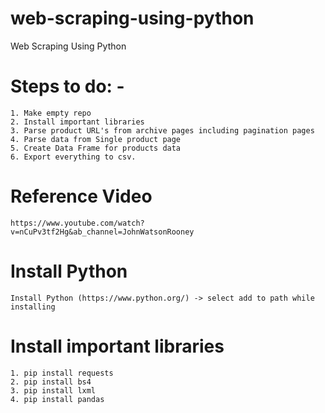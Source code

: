# web-scraping-using-python
Web Scraping Using Python

# Steps to do: - 
    1. Make empty repo
    2. Install important libraries
    3. Parse product URL's from archive pages including pagination pages
    4. Parse data from Single product page
    5. Create Data Frame for products data
    6. Export everything to csv.

# Reference Video
    https://www.youtube.com/watch?v=nCuPv3tf2Hg&ab_channel=JohnWatsonRooney

# Install Python
    Install Python (https://www.python.org/) -> select add to path while installing

# Install important libraries
    1. pip install requests
    2. pip install bs4
    3. pip install lxml
    4. pip install pandas
